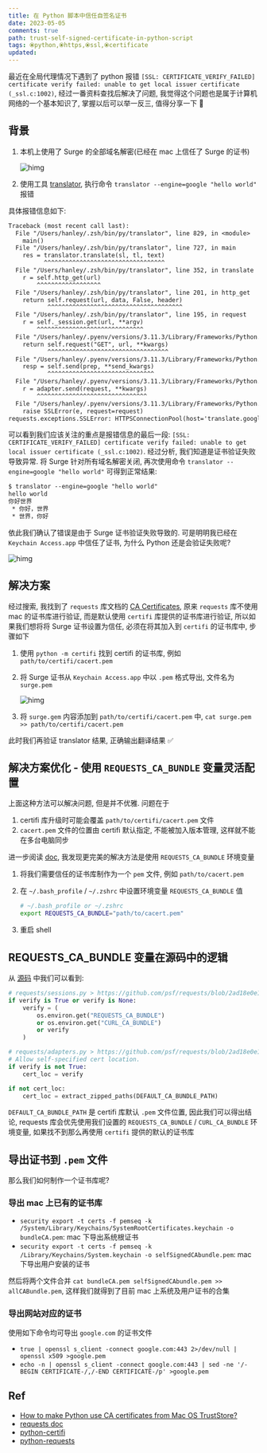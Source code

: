 ```yaml
---
title: 在 Python 脚本中信任自签名证书
date: 2023-05-05
comments: true
path: trust-self-signed-certificate-in-python-script
tags: ⦿python,⦿https,⦿ssl,⦿certificate
updated:
---
```


最近在全局代理情况下遇到了 python 报错 `[SSL: CERTIFICATE_VERIFY_FAILED] certificate verify failed: unable to get local issuer certificate (_ssl.c:1002)`, 经过一番资料查找后解决了问题, 我觉得这个问题也是属于计算机网络的一个基本知识了, 掌握以后可以举一反三, 值得分享一下 🤭

<!-- more -->

## 背景

1. 本机上使用了 Surge 的全部域名解密(已经在 mac 上信任了 Surge 的证书)

    ![himg](https://a.hanleylee.com/HKMS/2023-05-06123935.png?x-oss-process=style/WaMa)

2. 使用工具 [translator](https://github.com/skywind3000/translator), 执行命令 `translator --engine=google "hello world"` 报错

具体报错信息如下:

```txt
Traceback (most recent call last):
  File "/Users/hanley/.zsh/bin/py/translator", line 829, in <module>
    main()
  File "/Users/hanley/.zsh/bin/py/translator", line 727, in main
    res = translator.translate(sl, tl, text)
          ^^^^^^^^^^^^^^^^^^^^^^^^^^^^^^^^^^
  File "/Users/hanley/.zsh/bin/py/translator", line 352, in translate
    r = self.http_get(url)
        ^^^^^^^^^^^^^^^^^^
  File "/Users/hanley/.zsh/bin/py/translator", line 201, in http_get
    return self.request(url, data, False, header)
           ^^^^^^^^^^^^^^^^^^^^^^^^^^^^^^^^^^^^^^
  File "/Users/hanley/.zsh/bin/py/translator", line 195, in request
    r = self._session.get(url, **argv)
        ^^^^^^^^^^^^^^^^^^^^^^^^^^^^^^
  File "/Users/hanley/.pyenv/versions/3.11.3/Library/Frameworks/Python.framework/Versions/3.11/lib/python3.11/site-packages/requests/sessions.py", line 600, in get
    return self.request("GET", url, **kwargs)
           ^^^^^^^^^^^^^^^^^^^^^^^^^^^^^^^^^^
  File "/Users/hanley/.pyenv/versions/3.11.3/Library/Frameworks/Python.framework/Versions/3.11/lib/python3.11/site-packages/requests/sessions.py", line 587, in request
    resp = self.send(prep, **send_kwargs)
           ^^^^^^^^^^^^^^^^^^^^^^^^^^^^^^
  File "/Users/hanley/.pyenv/versions/3.11.3/Library/Frameworks/Python.framework/Versions/3.11/lib/python3.11/site-packages/requests/sessions.py", line 701, in send
    r = adapter.send(request, **kwargs)
        ^^^^^^^^^^^^^^^^^^^^^^^^^^^^^^^
  File "/Users/hanley/.pyenv/versions/3.11.3/Library/Frameworks/Python.framework/Versions/3.11/lib/python3.11/site-packages/requests/adapters.py", line 563, in send
    raise SSLError(e, request=request)
requests.exceptions.SSLError: HTTPSConnectionPool(host='translate.google.com.hk', port=443): Max retries exceeded with url: /translate_a/single?client=gtx&sl=en-US&tl=zh-CN&dt=at&dt=bd&dt=ex&dt=ld&dt=md&dt=qca&dt=rw&dt=rm&dt=ss&dt=t&q=hello+world (Caused by SSLError(SSLCertVerificationError(1, '[SSL: CERTIFICATE_VERIFY_FAILED] certificate verify failed: unable to get local issuer certificate (_ssl.c:1002)')))
```

可以看到我们应该关注的重点是报错信息的最后一段: `[SSL: CERTIFICATE_VERIFY_FAILED] certificate verify failed: unable to get local issuer certificate (_ssl.c:1002)`. 经过分析, 我们知道是证书验证失败导致异常. 将 Surge 针对所有域名解密关闭, 再次使用命令 `translator --engine=google "hello world"` 可得到正常结果:

```txt
$ translator --engine=google "hello world"
hello world
你好世界
 * 你好，世界
 * 世界，你好
```

依此我们确认了错误是由于 Surge 证书验证失败导致的. 可是明明我已经在 `Keychain Access.app` 中信任了证书, 为什么 Python 还是会验证失败呢?

![himg](https://a.hanleylee.com/HKMS/2023-05-06124259.png?x-oss-process=style/WaMa)

## 解决方案

经过搜索, 我找到了 `requests` 库文档的 [CA Certificates](https://requests.readthedocs.io/en/latest/user/advanced/#ca-certificates), 原来 `requests` 库不使用 mac 的证书库进行验证, 而是默认使用 `certifi` 库提供的证书库进行验证, 所以如果我们想将将 Surge 证书设置为信任, 必须在将其加入到 `certifi` 的证书库中, 步骤如下

1. 使用 `python -m certifi` 找到 certifi 的证书库, 例如 `path/to/certifi/cacert.pem`
2. 将 Surge 证书从 `Keychain Access.app` 中以 `.pem` 格式导出, 文件名为 `surge.pem`

    ![himg](https://a.hanleylee.com/HKMS/2023-05-06124522.png?x-oss-process=style/WaMa)

3. 将 `surge.gem` 内容添加到 `path/to/certifi/cacert.pem` 中, `cat surge.pem >> path/to/certifi/cacert.pem`

此时我们再验证 translator 结果, 正确输出翻译结果 ✅

## 解决方案优化 - 使用 `REQUESTS_CA_BUNDLE` 变量灵活配置

上面这种方法可以解决问题, 但是并不优雅. 问题在于

1. certifi 库升级时可能会覆盖 `path/to/certifi/cacert.pem` 文件
2. `cacert.pem` 文件的位置由 certifi 默认指定, 不能被加入版本管理, 这样就不能在多台电脑同步

进一步阅读 [doc](https://requests.readthedocs.io/en/latest/user/advanced/#proxies), 我发现更完美的解决方法是使用 `REQUESTS_CA_BUNDLE` 环境变量

1. 将我们需要信任的证书库制作为一个 `pem` 文件, 例如 `path/to/cacert.pem`
2. 在 `~/.bash_profile` / `~/.zshrc` 中设置环境变量 `REQUESTS_CA_BUNDLE` 值

    ```zsh
    # ~/.bash_profile or ~/.zshrc
    export REQUESTS_CA_BUNDLE="path/to/cacert.pem"
    ```

3. 重启 shell

## REQUESTS_CA_BUNDLE 变量在源码中的逻辑

从 [源码](https://github.com) 中我们可以看到:

```python
# requests/sessions.py > https://github.com/psf/requests/blob/2ad18e0e10e7d7ecd5384c378f25ec8821a10a29/requests/sessions.py#L765-L770
if verify is True or verify is None:
    verify = (
        os.environ.get("REQUESTS_CA_BUNDLE")
        or os.environ.get("CURL_CA_BUNDLE")
        or verify
    )

# requests/adapters.py > https://github.com/psf/requests/blob/2ad18e0e10e7d7ecd5384c378f25ec8821a10a29/requests/adapters.py#L253C23-L258
# Allow self-specified cert location.
if verify is not True:
    cert_loc = verify

if not cert_loc:
    cert_loc = extract_zipped_paths(DEFAULT_CA_BUNDLE_PATH)
```

`DEFAULT_CA_BUNDLE_PATH` 是 certifi 库默认 `.pem` 文件位置, 因此我们可以得出结论, requests 库会优先使用我们设置的 `REQUESTS_CA_BUNDLE` / `CURL_CA_BUNDLE` 环境变量, 如果找不到那么再使用 `certifi` 提供的默认的证书库

## 导出证书到 `.pem` 文件

那么我们如何制作一个证书库呢?

### 导出 mac 上已有的证书库

- `security export -t certs -f pemseq -k /System/Library/Keychains/SystemRootCertificates.keychain -o bundleCA.pem`: mac 下导出系统根证书
- `security export -t certs -f pemseq -k /Library/Keychains/System.keychain -o selfSignedCAbundle.pem`: mac 下导出用户安装的证书

然后将两个文件合并 `cat bundleCA.pem selfSignedCAbundle.pem >> allCABundle.pem`, 这样我们就得到了目前 mac 上系统及用户证书的合集

### 导出网站对应的证书

使用如下命令均可导出 `google.com` 的证书文件

- `true | openssl s_client -connect google.com:443 2>/dev/null | openssl x509 >google.pem`
- `echo -n | openssl s_client -connect google.com:443 | sed -ne '/-BEGIN CERTIFICATE-/,/-END CERTIFICATE-/p' >google.pem`

## Ref

- [How to make Python use CA certificates from Mac OS TrustStore?](https://stackoverflow.com/questions/40684543/how-to-make-python-use-ca-certificates-from-mac-os-truststore)
- [requests doc](https://requests.readthedocs.io/en/latest/user/advanced/)
- [python-certifi](https://github.com/certifi/python-certifi)
- [python-requests](https://github.com/psf/requests)

